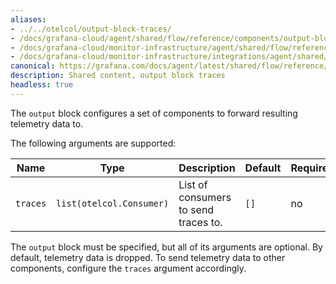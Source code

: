 ```yaml
---
aliases:
- ../../otelcol/output-block-traces/
- /docs/grafana-cloud/agent/shared/flow/reference/components/output-block-traces/
- /docs/grafana-cloud/monitor-infrastructure/agent/shared/flow/reference/components/output-block-traces/
- /docs/grafana-cloud/monitor-infrastructure/integrations/agent/shared/flow/reference/components/output-block-traces/
canonical: https://grafana.com/docs/agent/latest/shared/flow/reference/components/output-block-traces/
description: Shared content, output block traces
headless: true
---
```


The `output` block configures a set of components to forward resulting
telemetry data to.

The following arguments are supported:

Name | Type | Description | Default | Required
---- | ---- | ----------- | ------- | --------
`traces` | `list(otelcol.Consumer)` | List of consumers to send traces to. | `[]` | no

The `output` block must be specified, but all of its arguments are optional. By
default, telemetry data is dropped. To send telemetry data to other components,
configure the `traces` argument accordingly.
